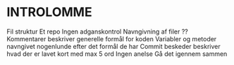 # INTROLOMME
Fil struktur
Et repo
Ingen adganskontrol
Navngivning af filer ??
Kommentarer beskriver generelle formål for koden
Variabler og metoder navngivet nogenlunde efter det formål de har
Commit beskeder beskriver hvad der er lavet kort med max 5 ord
Ingen anelse
Gå det igennem sammen
